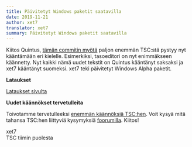 ```yaml
---
title: Päivitetyt Windows paketit saatavilla
date: 2019-11-21
author: xet7
translator: xet7
summary: Päivitetyt Windows paketit saatavilla
---
```


Kiitos Quintus, [tämän commitin myötä][1] paljon enemmän TSC:stä pystyy nyt kääntämään
eri kielelle. Esimerkiksi, tasoeditori on nyt enimmäkseen käännetty. Nyt kaikki nämä
uudet tekstit on Quintus kääntänyt saksaksi ja xet7 kääntänyt suomeksi. xet7
teki päivitetyt Windows Alpha paketit.

**Lataukset**

[Lataukset sivulta][2]

**Uudet käännökset tervetulleita**

Toivotamme tervetulleeksi [enemmän käännöksiä TSC:hen][3]. Voit kysyä mitä tahansa TSC:hen
liittyviä kysymyksiä [foorumilla][4]. Kiitos!

[1]: https://github.com/Secretchronicles/TSC/commit/838c72398e4e3e69cfd94d9fa9d7fd6e127f5bc1
[2]: /fi/download/#kehitys-versio
[3]: https://github.com/Secretchronicles/TSC/blob/devel/tsc/docs/pages/translating.md
[4]: https://lists.secretchronicles.org/hyperkitty/list/tsc-devel@lists.secretchronicles.org/

xet7<br />
TSC tiimin puolesta

